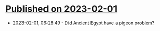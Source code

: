 # [Published on 2023-02-01](index.md)

* [2023-02-01, 06:28:49](https://news.ycombinator.com/item?id=34607195) - [Did Ancient Egypt have a pigeon problem?](https://www.atlasobscura.com/articles/ancient-egypt-pigeon-problem)

